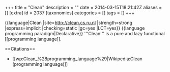 +++
title = "Clean"
description = ""
date = 2014-03-15T18:21:42Z
aliases = []
[extra]
id = 2037
[taxonomies]
categories = []
tags = []
+++

{{language|Clean
|site=http://clean.cs.ru.nl
|strength=strong
|express=implicit
|checking=static
|gc=yes
|LCT=yes}}
{{language programming paradigm|Declarative}}
'''Clean''' is a pure and lazy functional [[programming language]].

==Citations==
* [[wp:Clean_%28programming_language%29|Wikipedia:Clean (programming language)]]
